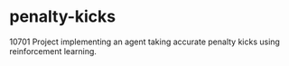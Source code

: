 # penalty-kicks
10701 Project implementing an agent taking accurate penalty kicks using reinforcement learning. 
